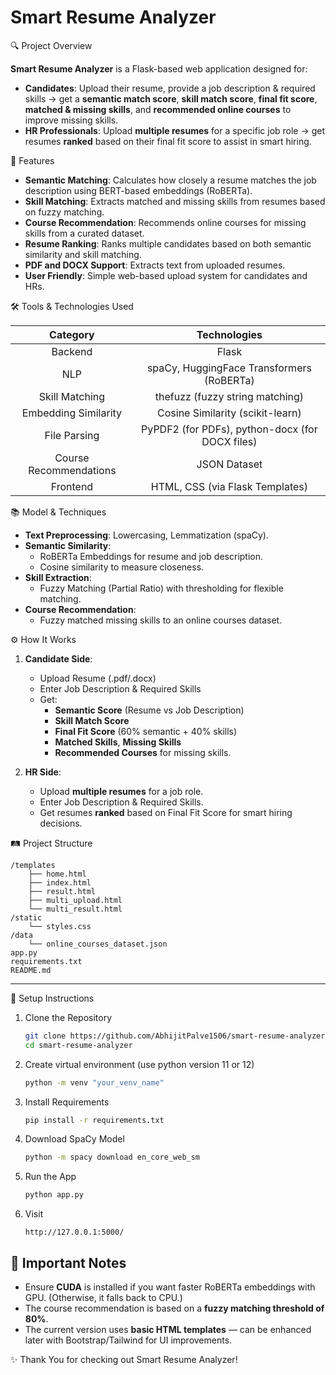 # Smart Resume Analyzer

🔍 Project Overview

**Smart Resume Analyzer** is a Flask-based web application designed for:
- **Candidates**: Upload their resume, provide a job description & required skills → get a **semantic match score**, **skill match score**, **final fit score**, **matched & missing skills**, and **recommended online courses** to improve missing skills.
- **HR Professionals**: Upload **multiple resumes** for a specific job role → get resumes **ranked** based on their final fit score to assist in smart hiring.

🚀 Features

- **Semantic Matching**: Calculates how closely a resume matches the job description using BERT-based embeddings (RoBERTa).
- **Skill Matching**: Extracts matched and missing skills from resumes based on fuzzy matching.
- **Course Recommendation**: Recommends online courses for missing skills from a curated dataset.
- **Resume Ranking**: Ranks multiple candidates based on both semantic similarity and skill matching.
- **PDF and DOCX Support**: Extracts text from uploaded resumes.
- **User Friendly**: Simple web-based upload system for candidates and HRs.

🛠️ Tools & Technologies Used

| Category | Technologies |
|:--------:|:------------:|
| Backend | Flask |
| NLP | spaCy, HuggingFace Transformers (RoBERTa) |
| Skill Matching | thefuzz (fuzzy string matching) |
| Embedding Similarity | Cosine Similarity (scikit-learn) |
| File Parsing | PyPDF2 (for PDFs), python-docx (for DOCX files) |
| Course Recommendations | JSON Dataset |
| Frontend | HTML, CSS (via Flask Templates) |

📚 Model & Techniques

- **Text Preprocessing**: Lowercasing, Lemmatization (spaCy).
- **Semantic Similarity**: 
  - RoBERTa Embeddings for resume and job description.
  - Cosine similarity to measure closeness.
- **Skill Extraction**:
  - Fuzzy Matching (Partial Ratio) with thresholding for flexible matching.
- **Course Recommendation**:
  - Fuzzy matched missing skills to an online courses dataset.

⚙️ How It Works

1. **Candidate Side**:
   - Upload Resume (.pdf/.docx)
   - Enter Job Description & Required Skills
   - Get: 
     - **Semantic Score** (Resume vs Job Description)
     - **Skill Match Score**
     - **Final Fit Score** (60% semantic + 40% skills)
     - **Matched Skills**, **Missing Skills**
     - **Recommended Courses** for missing skills.

2. **HR Side**:
   - Upload **multiple resumes** for a job role.
   - Enter Job Description & Required Skills.
   - Get resumes **ranked** based on Final Fit Score for smart hiring decisions.

🛤️ Project Structure

```
/templates
    ├── home.html
    ├── index.html
    ├── result.html
    ├── multi_upload.html
    └── multi_result.html
/static
    └── styles.css
/data
    └── online_courses_dataset.json
app.py
requirements.txt
README.md
```

---

🧩 Setup Instructions

1. Clone the Repository
   ```bash
   git clone https://github.com/AbhijitPalve1506/smart-resume-analyzer.git
   cd smart-resume-analyzer
   ```

2. Create virtual environment (use python version 11 or 12)
   ```bash
   python -m venv "your_venv_name"
   ```

3. Install Requirements
   ```bash
   pip install -r requirements.txt
   ```

4. Download SpaCy Model
   ```bash
   python -m spacy download en_core_web_sm
   ```

5. Run the App
   ```bash
   python app.py
   ```

6. Visit 
   ```
   http://127.0.0.1:5000/
   ```

## 📌 Important Notes
- Ensure **CUDA** is installed if you want faster RoBERTa embeddings with GPU. (Otherwise, it falls back to CPU.)
- The course recommendation is based on a **fuzzy matching threshold of 80%**.
- The current version uses **basic HTML templates** — can be enhanced later with Bootstrap/Tailwind for UI improvements.

✨ Thank You for checking out Smart Resume Analyzer!